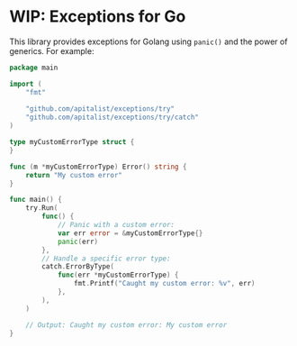 # WIP: Exceptions for Go

This library provides exceptions for Golang using `panic()` and the power of generics. For example:

```go
package main

import (
	"fmt"
	
	"github.com/apitalist/exceptions/try"
	"github.com/apitalist/exceptions/try/catch"
)

type myCustomErrorType struct {
}

func (m *myCustomErrorType) Error() string {
	return "My custom error"
}

func main() {
	try.Run(
		func() {
			// Panic with a custom error:
			var err error = &myCustomErrorType{}
			panic(err)
		},
		// Handle a specific error type:
		catch.ErrorByType(
			func(err *myCustomErrorType) {
				fmt.Printf("Caught my custom error: %v", err)
			},
		),
	)

	// Output: Caught my custom error: My custom error
}
```
